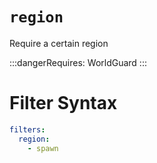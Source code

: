 # `region`

Require a certain region


:::dangerRequires:
WorldGuard
:::

# Filter Syntax
```yaml
filters:
  region:
    - spawn
```
